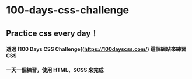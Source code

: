 # 100-days-css-challenge

## Practice css every day！

#### 透過 [100 Days CSS Challenge[(https://100dayscss.com/) 這個網站來練習 CSS 
#### 一天一個練習，使用 HTML、SCSS 來完成
